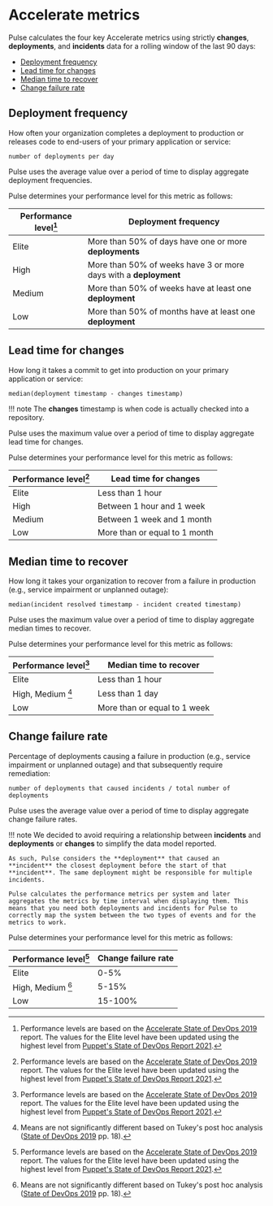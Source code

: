 # Accelerate metrics

Pulse calculates the four key Accelerate metrics using strictly **changes**, **deployments**, and **incidents** data for a rolling window of the last 90 days:

-   [Deployment frequency](#deployment-frequency)
-   [Lead time for changes](#lead-time-for-changes)
-   [Median time to recover](#median-time-to-recover)
-   [Change failure rate](#change-failure-rate)

## Deployment frequency

How often your organization completes a deployment to production or releases code to end-users of your primary application or service:

```text
number of deployments per day
```

Pulse uses the average value over a period of time to display aggregate deployment frequencies.

Pulse determines your performance level for this metric as follows:

| Performance level[^1] | Deployment frequency                                             |
| --------------------- | ---------------------------------------------------------------- |
| Elite                 | More than 50% of days have one or more **deployments**           |
| High                  | More than 50% of weeks have 3 or more days with a **deployment** |
| Medium                | More than 50% of weeks have at least one **deployment**          |
| Low                   | More than 50% of months have at least one **deployment**         |

## Lead time for changes

How long it takes a commit to get into production on your primary application or service:

```text
median(deployment timestamp - changes timestamp)
```

!!! note
    The **changes** timestamp is when code is actually checked into a repository.

Pulse uses the maximum value over a period of time to display aggregate lead time for changes.

Pulse determines your performance level for this metric as follows:

| Performance level[^1] | Lead time for changes         |
| --------------------- | ----------------------------- |
| Elite                 | Less than 1 hour              |
| High                  | Between 1 hour and 1 week     |
| Medium                | Between 1 week and 1 month    |
| Low                   | More than or equal to 1 month |

## Median time to recover

How long it takes your organization to recover from a failure in production (e.g., service impairment or unplanned outage):

```text
median(incident resolved timestamp - incident created timestamp)
```

Pulse uses the maximum value over a period of time to display aggregate median times to recover.

Pulse determines your performance level for this metric as follows:

| Performance level[^1] | Median time to recover       |
| --------------------- | ---------------------------- |
| Elite                 | Less than 1 hour             |
| High, Medium [^2]     | Less than 1 day              |
| Low                   | More than or equal to 1 week |

## Change failure rate

Percentage of deployments causing a failure in production (e.g., service impairment or unplanned outage) and that subsequently require remediation:

```text
number of deployments that caused incidents / total number of deployments
```

Pulse uses the average value over a period of time to display aggregate change failure rates.

!!! note
    We decided to avoid requiring a relationship between **incidents** and **deployments** or **changes** to simplify the data model reported.

    As such, Pulse considers the **deployment** that caused an **incident** the closest deployment before the start of that **incident**. The same deployment might be responsible for multiple incidents.

    Pulse calculates the performance metrics per system and later aggregates the metrics by time interval when displaying them. This means that you need both deployments and incidents for Pulse to correctly map the system between the two types of events and for the metrics to work.
    
Pulse determines your performance level for this metric as follows:

| Performance level[^1] | Change failure rate |
| --------------------- | ------------------- |
| Elite                 | 0-5%                |
| High, Medium [^2]     | 5-15%               |
| Low                   | 15-100%             |

[^1]: Performance levels are based on the [Accelerate State of DevOps 2019](https://services.google.com/fh/files/misc/state-of-devops-2019.pdf) report. The values for the Elite level have been updated using the highest level from [Puppet's State of DevOps Report 2021](https://media.webteam.puppet.com/uploads/2021/07/Puppet-State-of-DevOps-Report-2021.pdf).
[^2]: Means are not significantly different based on Tukey's post hoc analysis ([State of DevOps 2019](https://services.google.com/fh/files/misc/state-of-devops-2019.pdf) pp. 18).
